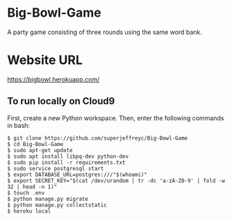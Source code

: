 # Big-Bowl-Game
A party game consisting of three rounds using the same word bank.

# Website URL
https://bigbowl.herokuapp.com/

## To run locally on Cloud9
First, create a new Python workspace. Then, enter the following commands in bash:

    $ git clone https://github.com/superjeffreyc/Big-Bowl-Game
    $ cd Big-Bowl-Game
    $ sudo apt-get update
    $ sudo apt install libpq-dev python-dev
    $ sudo pip install -r requirements.txt
    $ sudo service postgresql start
    $ export DATABASE_URL=postgres:///"$(whoami)"
    $ export SECRET_KEY="$(cat /dev/urandom | tr -dc 'a-zA-Z0-9' | fold -w 32 | head -n 1)"
    $ touch .env
    $ python manage.py migrate
    $ python manage.py collectstatic
    $ heroku local
